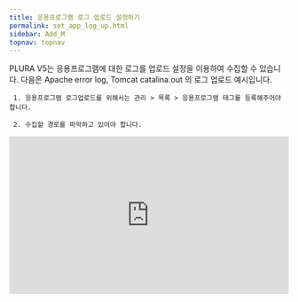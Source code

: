 ```yaml
---
title: 응용프로그램 로그 업로드 설정하기
permalink: set_app_log_up.html
sidebar: Add_M
topnav: topnav
---
```


PLURA V5는 응용프로그램에 대한 로그를 업로드 설정을 이용하여 수집할 수 있습니다.
다음은 Apache error log, Tomcat catalina.out 의 로그 업로드 예시입니다.

     1. 응용프로그램 로그업로드를 위해서는 관리 > 목록 > 응용프로그램 태그를 등록해주어야 합니다.

     2. 수집할 경로를 파악하고 있어야 합니다.

<style>.embed-container { position: relative; padding-bottom: 56.25%; height: 0; overflow: hidden; max-width: 100%; } .embed-container iframe, .embed-container object, .embed-container embed { position: absolute; top: 0; left: 0; width: 100%; height: 100%; }</style><div class='embed-container'><iframe src='https://www.youtube.com/embed/kqVKHBSR_-I' frameborder='0' allowfullscreen></iframe></div>
